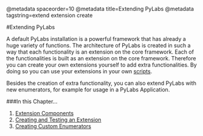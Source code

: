 @metadata spaceorder=10
@metadata title=Extending PyLabs
@metadata tagstring=extend extension create

[scripts]: /pylabsdoc/#/Scripting/Home
[comp]: /pylabsdoc/#/ExtendingPyLabs/ExtensionComponents
[create]: /pylabsdoc/#/ExtendingPyLabs/CreateExtension
[enum]: /pylabsdoc/#/ExtendingPyLabs/CreateEnumerators



#Extending PyLabs

A default PyLabs installation is a powerful framework that has already a huge variety of functions. The architecture of PyLabs is created in such a way that each functionality is an extension on the core framework. 
Each of the functionalities is built as an extension on the core framework. Therefore you can create your own extensions yourself to add extra functionalities. By doing so you can use your extensions in your own [scripts][].

Besides the creation of extra functionality, you can also extend PyLabs with new enumerators, for example for usage in a PyLabs Application.

###In this Chapter...

1. [Extension Components][comp]
2. [Creating and Testing an Extension][create]
3. [Creating Custom Enumerators][enum]